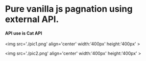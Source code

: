 # Pure vanilla js pagnation using external API.

#### API use is Cat API

<img src='./pic1.png' align='center' width:'400px' height:'400px' >

<img src='./pic2.png' align='center' width:'400px' height:'400px' >
